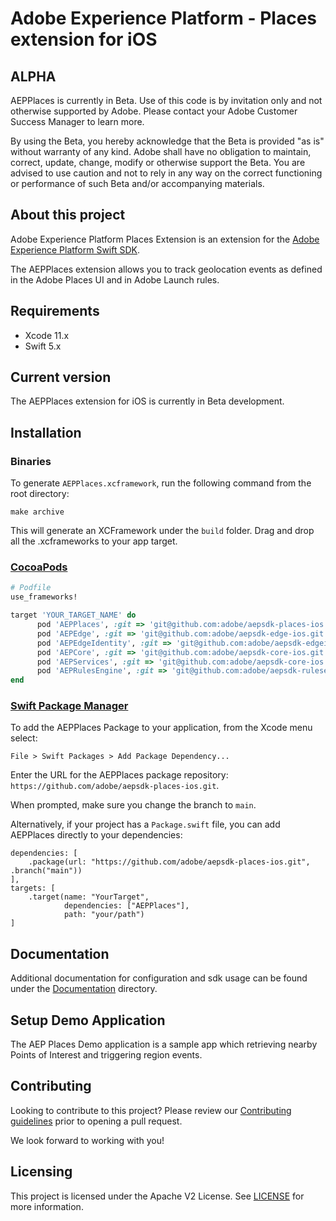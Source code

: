 # Adobe Experience Platform - Places extension for iOS

## ALPHA
AEPPlaces is currently in Beta. Use of this code is by invitation only and not otherwise supported by Adobe. Please contact your Adobe Customer Success Manager to learn more.

By using the Beta, you hereby acknowledge that the Beta is provided "as is" without warranty of any kind. Adobe shall have no obligation to maintain, correct, update, change, modify or otherwise support the Beta. You are advised to use caution and not to rely in any way on the correct functioning or performance of such Beta and/or accompanying materials.

## About this project

Adobe Experience Platform Places Extension is an extension for the [Adobe Experience Platform Swift SDK](https://github.com/adobe/aepsdk-core-ios).

The AEPPlaces extension allows you to track geolocation events as defined in the Adobe Places UI and in Adobe Launch rules.

## Requirements
- Xcode 11.x
- Swift 5.x

## Current version
The AEPPlaces extension for iOS is currently in Beta development.

## Installation

### Binaries

To generate `AEPPlaces.xcframework`, run the following command from the root directory:

```
make archive
```

This will generate an XCFramework under the `build` folder. Drag and drop all the .xcframeworks to your app target.

### [CocoaPods](https://guides.cocoapods.org/using/using-cocoapods.html)

```ruby
# Podfile
use_frameworks!

target 'YOUR_TARGET_NAME' do
      pod 'AEPPlaces', :git => 'git@github.com:adobe/aepsdk-places-ios.git', :branch => 'main'
      pod 'AEPEdge', :git => 'git@github.com:adobe/aepsdk-edge-ios.git', :branch => 'main'
      pod 'AEPEdgeIdentity', :git => 'git@github.com:adobe/aepsdk-edgeidentity-ios.git', :branch => 'main'
      pod 'AEPCore', :git => 'git@github.com:adobe/aepsdk-core-ios.git', :branch => 'main'
      pod 'AEPServices', :git => 'git@github.com:adobe/aepsdk-core-ios.git', :branch => 'main'
      pod 'AEPRulesEngine', :git => 'git@github.com:adobe/aepsdk-rulesengine-ios.git', :branch => 'main'
end
```

### [Swift Package Manager](https://github.com/apple/swift-package-manager)

To add the AEPPlaces Package to your application, from the Xcode menu select:

`File > Swift Packages > Add Package Dependency...`

Enter the URL for the AEPPlaces package repository: `https://github.com/adobe/aepsdk-places-ios.git`.

When prompted, make sure you change the branch to `main`. 

Alternatively, if your project has a `Package.swift` file, you can add AEPPlaces directly to your dependencies:

```
dependencies: [
    .package(url: "https://github.com/adobe/aepsdk-places-ios.git", .branch("main"))
],
targets: [
    .target(name: "YourTarget", 
            dependencies: ["AEPPlaces"], 
            path: "your/path")
]
```

## Documentation
Additional documentation for configuration and sdk usage can be found under the [Documentation](Documentation/README.md) directory.

## Setup Demo Application
The AEP Places Demo application is a sample app which retrieving nearby Points of Interest and triggering region events.

## Contributing
Looking to contribute to this project? Please review our [Contributing guidelines](.github/CONTRIBUTING.md) prior to opening a pull request.

We look forward to working with you!

## Licensing
This project is licensed under the Apache V2 License. See [LICENSE](LICENSE) for more information.
